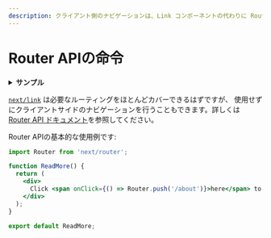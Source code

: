 ```yaml
---
description: クライアント側のナビゲーションは、Link コンポーネントの代わりに Router API を使用することができます。このページで学んでいきましょう。
---
```


# Router APIの命令

<details>
  <summary><b>サンプル</b></summary>
  <ul>
    <li><a href="https://github.com/zeit/next.js/tree/canary/examples/using-router">Routerを使用する</a></li>
  </ul>
</details>

[`next/link`](/docs/api-reference/next/link.md) は必要なルーティングをほとんどカバーできるはずですが、 使用せずにクライアントサイドのナビゲーションを行うこともできます。詳しくは [Router API ドキュメント](/docs/api-reference/next/router.md#router-api)を参照してください。

Router APIの基本的な使用例です:

```jsx
import Router from 'next/router';

function ReadMore() {
  return (
    <div>
      Click <span onClick={() => Router.push('/about')}>here</span> to read more
    </div>
  );
}

export default ReadMore;
```
